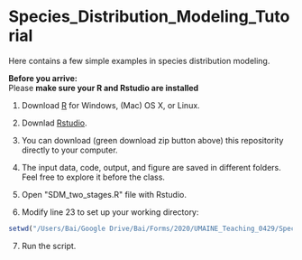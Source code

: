 # Species_Distribution_Modeling_Tutorial
Here contains a few simple examples in species distribution modeling. 

**Before you arrive:**  
Please **make sure your R and Rstudio are installed**

1. Download [R](http://archive.linux.duke.edu/cran/) for Windows, (Mac) OS X, or Linux.

2. Downlad [Rstudio](https://rstudio.com/products/rstudio/download/#download). 

3. You can download (green download zip button above) this repositority directly to your computer.  

4. The input data, code, output, and figure are saved in different folders. Feel free to explore it before the class.  

5. Open "SDM_two_stages.R" file with Rstudio.

6. Modify line 23 to set up your working directory:

```R
setwd("/Users/Bai/Google Drive/Bai/Forms/2020/UMAINE_Teaching_0429/Species_Distribution_Modelling_Tutorial")
```

7. Run the script.
